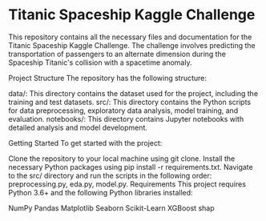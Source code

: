 
# Titanic Spaceship Kaggle Challenge
This repository contains all the necessary files and documentation for the Titanic Spaceship Kaggle Challenge. The challenge involves predicting the transportation of passengers to an alternate dimension during the Spaceship Titanic's collision with a spacetime anomaly.

Project Structure
The repository has the following structure:

data/: This directory contains the dataset used for the project, including the training and test datasets.
src/: This directory contains the Python scripts for data preprocessing, exploratory data analysis, model training, and evaluation.
notebooks/: This directory contains Jupyter notebooks with detailed analysis and model development.

Getting Started
To get started with the project:

Clone the repository to your local machine using git clone.
Install the necessary Python packages using pip install -r requirements.txt.
Navigate to the src/ directory and run the scripts in the following order: preprocessing.py, eda.py, model.py.
Requirements
This project requires Python 3.6+ and the following Python libraries installed:

NumPy
Pandas
Matplotlib
Seaborn
Scikit-Learn
XGBoost
shap
